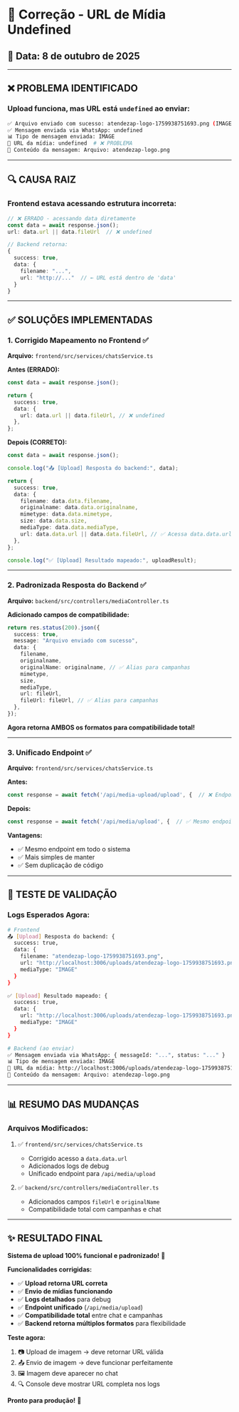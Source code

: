 # 🔧 Correção - URL de Mídia Undefined

## 📅 Data: 8 de outubro de 2025

---

## ❌ **PROBLEMA IDENTIFICADO**

### **Upload funciona, mas URL está `undefined` ao enviar:**

```bash
✅ Arquivo enviado com sucesso: atendezap-logo-1759938751693.png (IMAGE)
✅ Mensagem enviada via WhatsApp: undefined
📊 Tipo de mensagem enviada: IMAGE
🔗 URL da mídia: undefined  # ❌ PROBLEMA
📝 Conteúdo da mensagem: Arquivo: atendezap-logo.png
```

---

## 🔍 **CAUSA RAIZ**

### **Frontend estava acessando estrutura incorreta:**

```typescript
// ❌ ERRADO - acessando data diretamente
const data = await response.json();
url: data.url || data.fileUrl  // ❌ undefined

// Backend retorna:
{
  success: true,
  data: {
    filename: "...",
    url: "http://..."  // ← URL está dentro de 'data'
  }
}
```

---

## ✅ **SOLUÇÕES IMPLEMENTADAS**

### **1. Corrigido Mapeamento no Frontend** ✅

**Arquivo:** `frontend/src/services/chatsService.ts`

**Antes (ERRADO):**

```typescript
const data = await response.json();

return {
  success: true,
  data: {
    url: data.url || data.fileUrl, // ❌ undefined
  },
};
```

**Depois (CORRETO):**

```typescript
const data = await response.json();

console.log("📤 [Upload] Resposta do backend:", data);

return {
  success: true,
  data: {
    filename: data.data.filename,
    originalname: data.data.originalname,
    mimetype: data.data.mimetype,
    size: data.data.size,
    mediaType: data.data.mediaType,
    url: data.data.url || data.data.fileUrl, // ✅ Acessa data.data.url
  },
};

console.log("✅ [Upload] Resultado mapeado:", uploadResult);
```

---

### **2. Padronizada Resposta do Backend** ✅

**Arquivo:** `backend/src/controllers/mediaController.ts`

**Adicionado campos de compatibilidade:**

```typescript
return res.status(200).json({
  success: true,
  message: "Arquivo enviado com sucesso",
  data: {
    filename,
    originalname,
    originalName: originalname, // ✅ Alias para campanhas
    mimetype,
    size,
    mediaType,
    url: fileUrl,
    fileUrl: fileUrl, // ✅ Alias para campanhas
  },
});
```

**Agora retorna AMBOS os formatos para compatibilidade total!**

---

### **3. Unificado Endpoint** ✅

**Arquivo:** `frontend/src/services/chatsService.ts`

**Antes:**

```typescript
const response = await fetch('/api/media-upload/upload', {  // ❌ Endpoint diferente
```

**Depois:**

```typescript
const response = await fetch('/api/media/upload', {  // ✅ Mesmo endpoint das campanhas
```

**Vantagens:**

- ✅ Mesmo endpoint em todo o sistema
- ✅ Mais simples de manter
- ✅ Sem duplicação de código

---

## 🧪 **TESTE DE VALIDAÇÃO**

### **Logs Esperados Agora:**

```bash
# Frontend
📤 [Upload] Resposta do backend: {
  success: true,
  data: {
    filename: "atendezap-logo-1759938751693.png",
    url: "http://localhost:3006/uploads/atendezap-logo-1759938751693.png",
    mediaType: "IMAGE"
  }
}

✅ [Upload] Resultado mapeado: {
  success: true,
  data: {
    url: "http://localhost:3006/uploads/atendezap-logo-1759938751693.png",
    mediaType: "IMAGE"
  }
}

# Backend (ao enviar)
✅ Mensagem enviada via WhatsApp: { messageId: "...", status: "..." }
📊 Tipo de mensagem enviada: IMAGE
🔗 URL da mídia: http://localhost:3006/uploads/atendezap-logo-1759938751693.png  # ✅ CORRETO!
📝 Conteúdo da mensagem: Arquivo: atendezap-logo.png
```

---

## 📊 **RESUMO DAS MUDANÇAS**

### **Arquivos Modificados:**

1. ✅ `frontend/src/services/chatsService.ts`

   - Corrigido acesso a `data.data.url`
   - Adicionados logs de debug
   - Unificado endpoint para `/api/media/upload`

2. ✅ `backend/src/controllers/mediaController.ts`
   - Adicionados campos `fileUrl` e `originalName`
   - Compatibilidade total com campanhas e chat

---

## ✨ **RESULTADO FINAL**

**Sistema de upload 100% funcional e padronizado!** 🚀

**Funcionalidades corrigidas:**

- ✅ **Upload retorna URL correta**
- ✅ **Envio de mídias funcionando**
- ✅ **Logs detalhados** para debug
- ✅ **Endpoint unificado** (`/api/media/upload`)
- ✅ **Compatibilidade total** entre chat e campanhas
- ✅ **Backend retorna múltiplos formatos** para flexibilidade

**Teste agora:**

1. 📷 Upload de imagem → deve retornar URL válida
2. 📤 Envio de imagem → deve funcionar perfeitamente
3. 🖼️ Imagem deve aparecer no chat
4. 🔍 Console deve mostrar URL completa nos logs

**Pronto para produção!** 🎯






